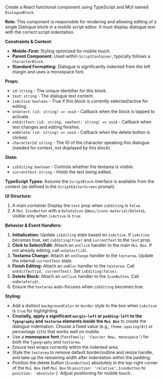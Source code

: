 Create a React functional component using TypeScript and MUI named `DialogueBlock`.

**Role:**
This component is responsible for rendering and allowing editing of a single Dialogue block in a mobile script editor. It must display dialogue text with the correct script indentation.

**Constraints & Context:**
* **Mobile-First:** Styling optimized for mobile touch.
* **Parent Component:** Used within `ScriptContainer`, typically follows a `CharacterBlock`.
* **Standard Formatting:** Dialogue is significantly indented from the left margin and uses a monospace font.

**Props:**
* `id`: `string` - The unique identifier for this block.
* `text`: `string` - The dialogue text content.
* `isActive`: `boolean` - True if this block is currently selected/active for editing.
* `onSelect`: `(id: string) => void` - Callback when the block is tapped to activate.
* `onEditText`: `(id: string, newText: string) => void` - Callback when text changes and editing finishes.
* `onDelete`: `(id: string) => void` - Callback when the delete button is clicked.
* `characterId`: `string` - The ID of the character speaking this dialogue (needed for context, not displayed by this block).

**State:**
* `isEditing`: `boolean` - Controls whether the textarea is visible.
* `currentText`: `string` - Holds the text being edited.

**TypeScript Types:**
Assume the `ScriptBlock` interface is available from the context (as defined in the `ScriptEditorScreen` prompt).

**UI Structure:**
1.  A main container Display the `text` prop when `isEditing` is `false`.
2.  A `Mui IconButton` with a `DeleteIcon` (`@mui/icons-material/Delete`), visible only when `isActive` is `true`.

**Behavior & Event Handlers:**
1.  **Initialization:** Update `isEditing` state based on `isActive`. If `isActive` becomes true, set `isEditing(true)` and `currentText` to the `text` prop.
2.  **Click to Select/Edit:** Attach an `onClick` handler to the main `Mui Box`. If not already editing, call `onSelect(id)`.
3.  **Textarea Change:** Attach an `onChange` handler to the `textarea`. Update the internal `currentText` state.
4.  **Finish Editing:** Attach an `onBlur` handler to the `textarea`. Call `onEditText(id, currentText)`. Set `isEditing(false)`.
5.  **Delete Block:** Attach an `onClick` handler to the `IconButton`. Call `onDelete(id)`.
6.  Ensure the `textarea` auto-focuses when `isEditing` becomes true.

**Styling:**
* Add a distinct `backgroundColor` or `border` style to the box when `isActive` is `true` for highlighting.
* **Crucially, apply a significant `margin-left` or `padding-left` to the `Typography` and `textarea` elements *inside* the `Mui Box`** to create the dialogue indentation. Choose a fixed value (e.g., `theme.spacing(8)`) or percentage (`15%`) that works well on mobile.
* Use a **monospace font** (`fontFamily: 'Courier New, monospace'`) for both the `Typography` and `textarea`.
* Ensure text wraps correctly within the indented area.
* Style the `textarea` to remove default border/outline and resize handle, and take up the remaining width after indentation within the padding.
* Position the delete button (`IconButton`) absolutely in the top-right corner of the `Mui Box` (set `Mui Box` to `position: 'relative'`, `IconButton` to `position: 'absolute'`). Adjust positioning for mobile touch.